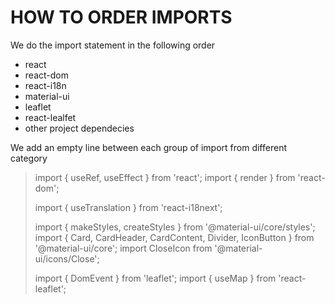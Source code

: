 # HOW TO ORDER IMPORTS

We do the import statement in the following order
* react
* react-dom
* react-i18n
* material-ui
* leaflet
* react-lealfet
* other project dependecies

We add an empty line between each group of import from different category

>import { useRef, useEffect } from 'react';
>import { render } from 'react-dom';
>
>import { useTranslation } from 'react-i18next';
>
>import { makeStyles, createStyles } from '@material-ui/core/styles';
>import { Card, CardHeader, CardContent, Divider, IconButton } from '@material-ui/core';
>import CloseIcon from '@material-ui/icons/Close';
>
>import { DomEvent } from 'leaflet';
>import { useMap } from 'react-leaflet';